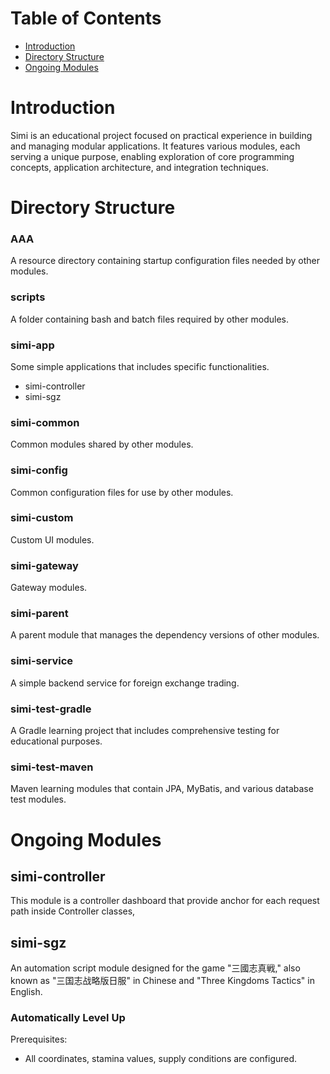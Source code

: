 # Table of Contents
- [Introduction](#introduction)
- [Directory Structure](#directory-structure)
- [Ongoing Modules](#ongoing-modules)
# Introduction
Simi is an educational project focused on practical experience in building and managing modular applications. It features various modules, each serving a unique purpose, enabling exploration of core programming concepts, application architecture, and integration techniques.
# Directory Structure
### AAA 
A resource directory containing startup configuration files needed by other modules.
### scripts
A folder containing bash and batch files required by other modules.
### simi-app
Some simple applications that includes specific functionalities.
* simi-controller
* simi-sgz
### simi-common
Common modules shared by other modules.
### simi-config
Common configuration files for use by other modules.
### simi-custom
Custom UI modules.
### simi-gateway
Gateway modules.
### simi-parent
A parent module that manages the dependency versions of other modules.
### simi-service
A simple backend service for foreign exchange trading.
### simi-test-gradle
A Gradle learning project that includes comprehensive testing for educational purposes.
### simi-test-maven
Maven learning modules that contain JPA, MyBatis, and various database test modules.
# Ongoing Modules 
## simi-controller
This module is a controller dashboard that provide anchor for each request path inside Controller classes,
## simi-sgz
An automation script module designed for the game "三國志真戦," also known as "三国志战略版日服" in Chinese and "Three Kingdoms Tactics" in English.
### Automatically Level Up
Prerequisites: <br/>
* All coordinates, stamina values, supply conditions are configured. <br/>





